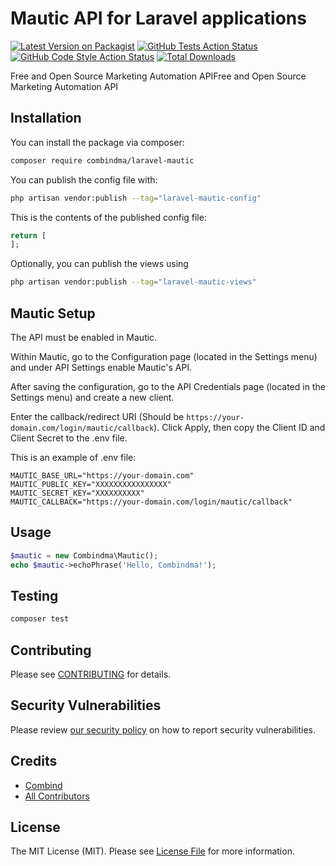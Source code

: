 # Mautic API for Laravel applications

[![Latest Version on Packagist](https://img.shields.io/packagist/v/combindma/laravel-mautic.svg?style=flat-square)](https://packagist.org/packages/combindma/laravel-mautic)
[![GitHub Tests Action Status](https://img.shields.io/github/actions/workflow/status/combindma/laravel-mautic/run-tests.yml?branch=main&label=tests&style=flat-square)](https://github.com/combindma/laravel-mautic/actions?query=workflow%3Arun-tests+branch%3Amain)
[![GitHub Code Style Action Status](https://img.shields.io/github/actions/workflow/status/combindma/laravel-mautic/fix-php-code-style-issues.yml?branch=main&label=code%20style&style=flat-square)](https://github.com/combindma/laravel-mautic/actions?query=workflow%3A"Fix+PHP+code+style+issues"+branch%3Amain)
[![Total Downloads](https://img.shields.io/packagist/dt/combindma/laravel-mautic.svg?style=flat-square)](https://packagist.org/packages/combindma/laravel-mautic)

Free and Open Source Marketing Automation APIFree and Open Source Marketing Automation API

## Installation

You can install the package via composer:

```bash
composer require combindma/laravel-mautic
```

You can publish the config file with:

```bash
php artisan vendor:publish --tag="laravel-mautic-config"
```

This is the contents of the published config file:

```php
return [
];
```

Optionally, you can publish the views using

```bash
php artisan vendor:publish --tag="laravel-mautic-views"
```

## Mautic Setup
The API must be enabled in Mautic.

Within Mautic, go to the Configuration page (located in the Settings menu) and under API Settings enable Mautic's API.

After saving the configuration, go to the API Credentials page (located in the Settings menu) and create a new client. 

Enter the callback/redirect URI (Should be `https://your-domain.com/login/mautic/callback`). Click Apply, then copy the Client ID and Client Secret to the .env file.

This is an example of .env file:

```
MAUTIC_BASE_URL="https://your-domain.com"
MAUTIC_PUBLIC_KEY="XXXXXXXXXXXXXXXX"
MAUTIC_SECRET_KEY="XXXXXXXXXX"
MAUTIC_CALLBACK="https://your-domain.com/login/mautic/callback"
```

## Usage

```php
$mautic = new Combindma\Mautic();
echo $mautic->echoPhrase('Hello, Combindma!');
```

## Testing

```bash
composer test
```

## Contributing

Please see [CONTRIBUTING](CONTRIBUTING.md) for details.

## Security Vulnerabilities

Please review [our security policy](../../security/policy) on how to report security vulnerabilities.

## Credits

- [Combind](https://github.com/combindma)
- [All Contributors](../../contributors)

## License

The MIT License (MIT). Please see [License File](LICENSE.md) for more information.
